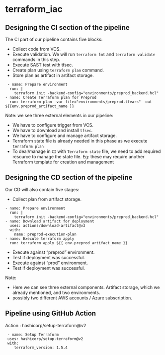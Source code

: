 # terraform_iac

## Designing the CI section of the pipeline
The CI part of our pipeline contains five blocks:

 - Collect code from VCS.
 - Execute validation. We will run `terraform fmt` and `terraform validate` commands in this step.
 - Execute SAST test with tfsec.
 - Create plan using `terraform plan` command.
 - Store plan as artifact in artifact storage.
```
 - name: Prepare environment
  run: |
    terraform init -backend-config="environments/preprod_backend.hcl"
- name: Create Terraform plan for Preprod
  run: terraform plan -var-file="environments/preprod.tfvars" -out ${{env.preprod_artifact_name }}
  ```
    

Note:
we see three external elements in our pipeline:
  - We have to configure trigger from VCS.
  - We have to download and install `tfsec`.
  - We have to configure and manage artifact storage.
  - Terraform state file  is already needed in this phase as we execute `terraform plan`
  - To deal/manage in `CI` with `Terraform state` file, we need to add required resource to manage the state file.
    Eg:  these may require another Terraform template for creation and management


## Designing the CD section of the pipeline
  Our CD will also contain five stages:
 - Collect plan from artifact storage.
```
- name: Prepare environment
  run: |
    terraform init -backend-config="environments/preprod_backend.hcl"
- name: Download artifact for deployment
  uses: actions/download-artifact@v3
  with:
    name: preprod-execution-plan
- name: Execute terraform apply
  run: terraform apply ${{ env.preprod_artifact_name }}
```
 - Execute against “preprod” environment.
 - Test if deployment was successful.
 - Execute against “prod” environment.
 - Test if deployment was successful.

Note: 
 - Here we can see three external components. Artifact storage, which we already mentioned, and two environments.
 - possibly two different AWS accounts / Azure subscription.

## Pipeline using GitHub Action
 Action : hashicorp/setup-terraform@v2

 ```
  - name: Setup Terraform
  uses: hashicorp/setup-terraform@v2
  with:
     terraform_version: 1.5.4
```

